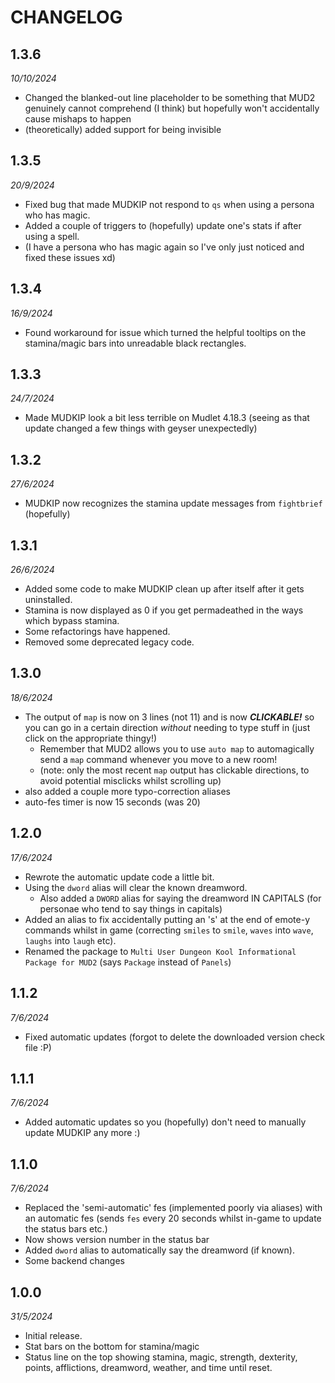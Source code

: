 # CHANGELOG

## 1.3.6

*10/10/2024*

* Changed the blanked-out line placeholder to be something that MUD2 genuinely cannot comprehend (I think) but hopefully won't accidentally cause mishaps to happen
* (theoretically) added support for being invisible

## 1.3.5

*20/9/2024*

* Fixed bug that made MUDKIP not respond to `qs` when using a persona who has magic.
* Added a couple of triggers to (hopefully) update one's stats if after using a spell.
* (I have a persona who has magic again so I've only just noticed and fixed these issues xd)

## 1.3.4

*16/9/2024*

* Found workaround for issue which turned the helpful tooltips on the stamina/magic bars into unreadable black rectangles.

## 1.3.3

*24/7/2024*

* Made MUDKIP look a bit less terrible on Mudlet 4.18.3 (seeing as that update changed a few things with geyser unexpectedly)

## 1.3.2

*27/6/2024*

* MUDKIP now recognizes the stamina update messages from `fightbrief` (hopefully)

## 1.3.1

*26/6/2024*

* Added some code to make MUDKIP clean up after itself after it gets uninstalled.
* Stamina is now displayed as 0 if you get permadeathed in the ways which bypass stamina.
* Some refactorings have happened.
* Removed some deprecated legacy code.

## 1.3.0

*18/6/2024*

* The output of `map` is now on 3 lines (not 11) and is now ***CLICKABLE!*** so you can go in a certain direction *without* needing to type stuff in (just click on the appropriate thingy!)
  * Remember that MUD2 allows you to use `auto map` to automagically send a `map` command whenever you move to a new room!
  * (note: only the most recent `map` output has clickable directions, to avoid potential misclicks whilst scrolling up)
* also added a couple more typo-correction aliases
* auto-fes timer is now 15 seconds (was 20)

## 1.2.0

*17/6/2024*

* Rewrote the automatic update code a little bit.
* Using the `dword` alias will clear the known dreamword.
  * Also added a `DWORD` alias for saying the dreamword IN CAPITALS (for personae who tend to say things in capitals)
* Added an alias to fix accidentally putting an 's' at the end of emote-y commands whilst in game (correcting `smiles` to `smile`, `waves` into `wave`, `laughs` into `laugh` etc).
* Renamed the package to `Multi User Dungeon Kool Informational Package for MUD2` (says `Package` instead of `Panels`)

## 1.1.2

*7/6/2024*

* Fixed automatic updates (forgot to delete the downloaded version check file :P)

## 1.1.1

*7/6/2024*

* Added automatic updates so you (hopefully) don't need to manually update MUDKIP any more :)

## 1.1.0

*7/6/2024*

* Replaced the 'semi-automatic' fes (implemented poorly via aliases) with an automatic fes
  (sends `fes` every 20 seconds whilst in-game to update the status bars etc.)
* Now shows version number in the status bar
* Added `dword` alias to automatically say the dreamword (if known).
* Some backend changes

## 1.0.0

*31/5/2024*

* Initial release.
* Stat bars on the bottom for stamina/magic
* Status line on the top showing stamina, magic, strength, dexterity, points, afflictions, dreamword, weather, and time until reset.
